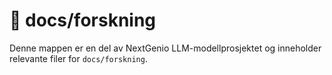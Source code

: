 # 📁 docs/forskning

Denne mappen er en del av NextGenio LLM-modellprosjektet og inneholder relevante filer for `docs/forskning`.